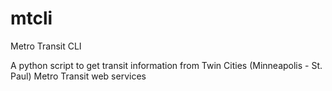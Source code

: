 # mtcli
Metro Transit CLI

A python script to get transit information from Twin Cities (Minneapolis - St. Paul) Metro Transit web services
